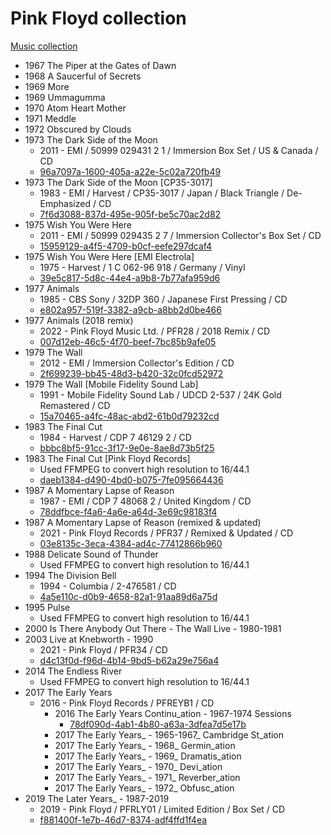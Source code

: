 # Pink Floyd collection

[Music collection](202210281733-music-collection.md)

- 1967 The Piper at the Gates of Dawn
- 1968 A Saucerful of Secrets
- 1969 More
- 1969 Ummagumma
- 1970 Atom Heart Mother
- 1971 Meddle
- 1972 Obscured by Clouds
- 1973 The Dark Side of the Moon
    - 2011 - EMI / 50999 029431 2 1 / Immersion Box Set / US & Canada / CD 
    - [96a7097a-1600-405a-a22e-5c02a720fb49](https://musicbrainz.org/release/96a7097a-1600-405a-a22e-5c02a720fb49)
- 1973 The Dark Side of the Moon [CP35-3017]
    - 1983 - EMI / Harvest / CP35-3017 / Japan / Black Triangle / De-Emphasized / CD 
    - [7f6d3088-837d-495e-905f-be5c70ac2d82](https://musicbrainz.org/release/7f6d3088-837d-495e-905f-be5c70ac2d82)
- 1975 Wish You Were Here
    - 2011 - EMI / 50999 029435 2 7 / Immersion Collector's Box Set / CD 
    - [15959129-a4f5-4709-b0cf-eefe297dcaf4](https://musicbrainz.org/release/15959129-a4f5-4709-b0cf-eefe297dcaf4)
- 1975 Wish You Were Here [EMI Electrola]
    - 1975 - Harvest / 1 C 062-96 918 / Germany / Vinyl 
    - [39e5c817-5d8c-44e4-a9b8-7b77afa959d6](https://musicbrainz.org/release/39e5c817-5d8c-44e4-a9b8-7b77afa959d6)
- 1977 Animals
    - 1985 - CBS Sony / 32DP 360 / Japanese First Pressing / CD 
    - [e802a957-519f-3382-a9cb-a8bb2d0be466](https://musicbrainz.org/release/e802a957-519f-3382-a9cb-a8bb2d0be466)
- 1977 Animals (2018 remix)
    - 2022 - Pink Floyd Music Ltd. / PFR28 / 2018 Remix / CD 
    - [007d12eb-46c5-4f70-beef-7bc85b9afe05](https://musicbrainz.org/release/007d12eb-46c5-4f70-beef-7bc85b9afe05)
- 1979 The Wall
    - 2012 - EMI / Immersion Collector's Edition / CD 
    - [2f699239-bb45-48d3-b420-32c0fcd52972](https://musicbrainz.org/release/2f699239-bb45-48d3-b420-32c0fcd52972)
- 1979 The Wall [Mobile Fidelity Sound Lab]
    - 1991 - Mobile Fidelity Sound Lab / UDCD 2-537 / 24K Gold Remastered / CD 
    - [15a70465-a4fc-48ac-abd2-61b0d79232cd](https://musicbrainz.org/release/15a70465-a4fc-48ac-abd2-61b0d79232cd)
- 1983 The Final Cut
    - 1984 - Harvest / CDP 7 46129 2 / CD
    - [bbbc8bf5-91cc-3f17-9e0e-8ae8d73b5f25](https://musicbrainz.org/release/bbbc8bf5-91cc-3f17-9e0e-8ae8d73b5f25)
- 1983 The Final Cut [Pink Floyd Records]
    - Used FFMPEG to convert high resolution to 16/44.1
    - [daeb1384-d490-4bd0-b075-7fe095664436](https://musicbrainz.org/release/daeb1384-d490-4bd0-b075-7fe095664436)
- 1987 A Momentary Lapse of Reason
    - 1987 - EMI / CDP 7 48068 2 / United Kingdom / CD 
    - [78ddfbce-f4a6-4a6e-a64d-3e69c98183f4](https://musicbrainz.org/release/78ddfbce-f4a6-4a6e-a64d-3e69c98183f4)
- 1987 A Momentary Lapse of Reason (remixed & updated)
    - 2021 - Pink Floyd Records / PFR37 / Remixed & Updated / CD 
    - [03e8135c-3eca-4384-ad4c-77412866b960](https://musicbrainz.org/release/03e8135c-3eca-4384-ad4c-77412866b960)
- 1988 Delicate Sound of Thunder
    - Used FFMPEG to convert high resolution to 16/44.1
- 1994 The Division Bell
    - 1994 - Columbia / 2-476581 / CD 
    - [4a5e110c-d0b9-4658-82a1-91aa89d6a75d](https://musicbrainz.org/release/4a5e110c-d0b9-4658-82a1-91aa89d6a75d)
- 1995 Pulse
    - Used FFMPEG to convert high resolution to 16/44.1
- 2000 Is There Anybody Out There - The Wall Live - 1980-1981
- 2003 Live at Knebworth - 1990
    - 2021 - Pink Floyd / PFR34 / CD 
    - [d4c13f0d-f96d-4b14-9bd5-b62a29e756a4](https://musicbrainz.org/release/d4c13f0d-f96d-4b14-9bd5-b62a29e756a4)
- 2014 The Endless River
    - Used FFMPEG to convert high resolution to 16/44.1
- 2017 The Early Years
    - 2016 - Pink Floyd Records / PFREYB1 / CD 
        - 2016 The Early Years Continu_ation - 1967-1974 Sessions
            - [78df090d-4ab1-4b80-a63a-3dfea7d5e17b](https://musicbrainz.org/release/78df090d-4ab1-4b80-a63a-3dfea7d5e17b)
        - 2017 The Early Years_ - 1965-1967_ Cambridge St_ation
        - 2017 The Early Years_ - 1968_ Germin_ation
        - 2017 The Early Years_ - 1969_ Dramatis_ation
        - 2017 The Early Years_ - 1970_ Devi_ation
        - 2017 The Early Years_ - 1971_ Reverber_ation
        - 2017 The Early Years_ - 1972_ Obfusc_ation
- 2019 The Later Years_ - 1987-2019
    - 2019 - Pink Floyd / PFRLY01 / Limited Edition / Box Set / CD 
    - [f881400f-1e7b-46d7-8374-adf4ffd1f4ea](https://musicbrainz.org/release/f881400f-1e7b-46d7-8374-adf4ffd1f4ea)
